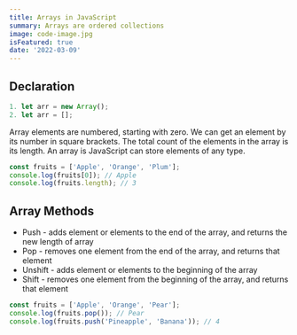 ```yaml
---
title: Arrays in JavaScript
summary: Arrays are ordered collections
image: code-image.jpg
isFeatured: true
date: '2022-03-09'
---
```


## Declaration
```js
1. let arr = new Array();
2. let arr = [];
```
Array elements are numbered, starting with zero. We can get an element by its number in square brackets.
The total count of the elements in the array is its length.
An array is JavaScript can store elements of any type.

```js
const fruits = ['Apple', 'Orange', 'Plum'];
console.log(fruits[0]); // Apple
console.log(fruits.length); // 3
```

## Array Methods
- Push - adds element or elements to the end of the array, and returns the new length of array
- Pop - removes one element from the end of the array, and returns that element
- Unshift - adds element or elements to the beginning of the array
- Shift - removes one element from the beginning of the array, and returns that element

```js
const fruits = ['Apple', 'Orange', 'Pear'];
console.log(fruits.pop()); // Pear
console.log(fruits.push('Pineapple', 'Banana')); // 4
```